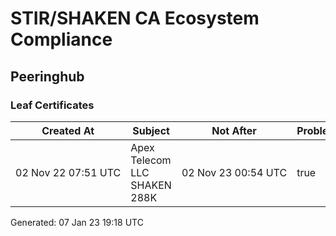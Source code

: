 # STIR/SHAKEN CA Ecosystem Compliance

## Peeringhub

### Leaf Certificates

| Created At | Subject | Not After | Problems | Link |
|------------|---------|-----------|----------|------|
| 02&#160;Nov&#160;22&#160;07:51&#160;UTC | Apex Telecom LLC SHAKEN 288K | 02&#160;Nov&#160;23&#160;00:54&#160;UTC | true | [view](../CERTS/e64593f4d9a81236af33c40c227d728e49418be50e05be2a8b65ec549a3b9275/README.md) |


Generated: 07 Jan 23 19:18 UTC